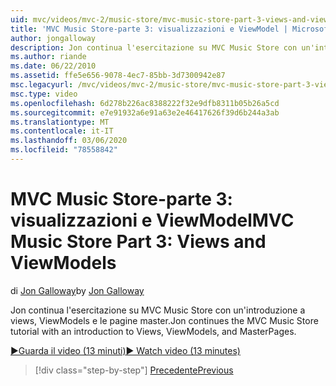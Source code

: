 ```yaml
---
uid: mvc/videos/mvc-2/music-store/mvc-music-store-part-3-views-and-viewmodels
title: 'MVC Music Store-parte 3: visualizzazioni e ViewModel | Microsoft Docs'
author: jongalloway
description: Jon continua l'esercitazione su MVC Music Store con un'introduzione a views, ViewModels e le pagine master.
ms.author: riande
ms.date: 06/22/2010
ms.assetid: ffe5e656-9078-4ec7-85bb-3d7300942e87
msc.legacyurl: /mvc/videos/mvc-2/music-store/mvc-music-store-part-3-views-and-viewmodels
msc.type: video
ms.openlocfilehash: 6d278b226ac8388222f32e9dfb8311b05b26a5cd
ms.sourcegitcommit: e7e91932a6e91a63e2e46417626f39d6b244a3ab
ms.translationtype: MT
ms.contentlocale: it-IT
ms.lasthandoff: 03/06/2020
ms.locfileid: "78558842"
---
```

# <a name="mvc-music-store-part-3-views-and-viewmodels"></a><span data-ttu-id="cec39-103">MVC Music Store-parte 3: visualizzazioni e ViewModel</span><span class="sxs-lookup"><span data-stu-id="cec39-103">MVC Music Store Part 3: Views and ViewModels</span></span>

<span data-ttu-id="cec39-104">di [Jon Galloway](https://github.com/jongalloway)</span><span class="sxs-lookup"><span data-stu-id="cec39-104">by [Jon Galloway](https://github.com/jongalloway)</span></span>

<span data-ttu-id="cec39-105">Jon continua l'esercitazione su MVC Music Store con un'introduzione a views, ViewModels e le pagine master.</span><span class="sxs-lookup"><span data-stu-id="cec39-105">Jon continues the MVC Music Store tutorial with an introduction to Views, ViewModels, and MasterPages.</span></span>

[<span data-ttu-id="cec39-106">&#9654;Guarda il video (13 minuti)</span><span class="sxs-lookup"><span data-stu-id="cec39-106">&#9654; Watch video (13 minutes)</span></span>](https://channel9.msdn.com/Blogs/ASP-NET-Site-Videos/mvc-music-store-part-3-views-and-viewmodels)

> [!div class="step-by-step"]
> [<span data-ttu-id="cec39-107">Precedente</span><span class="sxs-lookup"><span data-stu-id="cec39-107">Previous</span></span>](mvc-music-store-part-2-controllers.md)
